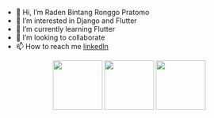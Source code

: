 - 👋 Hi, I’m Raden Bintang Ronggo Pratomo
- 👀 I’m interested in Django and Flutter
- 🌱 I’m currently learning Flutter
- 💞️ I’m looking to collaborate 
- 📫 How to reach me <a href="">linkedln</a>
 <div align="center">
   <img src="https://media3.giphy.com/media/ln7z2eWriiQAllfVcn/200w.webp" width="100">
   <img src="https://i.giphy.com/media/LMt9638dO8dftAjtco/200.webp" width="100">
   <img src="https://maxmautner.com/public/images/django.gif" width="100">
 </div>
 
<!---
bintangx1902/bintangx1902 is a ✨ special ✨ repository because its `README.md` (this file) appears on your GitHub profile.
You can click the Preview link to take a look at your changes.
--->
